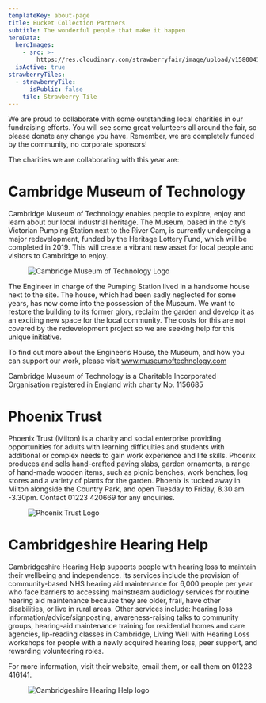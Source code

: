 ```yaml
---
templateKey: about-page
title: Bucket Collection Partners
subtitle: The wonderful people that make it happen
heroData:
  heroImages:
    - src: >-
        https://res.cloudinary.com/strawberryfair/image/upload/v1580041740/Banner/Gareth_Nunns_DSC_9179_qyvav9.jpg
  isActive: true
strawberryTiles:
  - strawberryTile:
      isPublic: false
    tile: Strawberry Tile
---
```

We are proud to collaborate with some outstanding local charities in our fundraising efforts. You will see some great volunteers all around the fair, so please donate any change you have. Remember, we are completely funded by the community, no corporate sponsors!

The charities we are collaborating with this year are:



# Cambridge Museum of Technology 

Cambridge Museum of Technology enables people to explore, enjoy and learn about our local industrial heritage. The Museum, based in the city’s Victorian Pumping Station next to the River Cam, is currently undergoing a major redevelopment, funded by the Heritage Lottery Fund, which will be completed in 2019. This will create a vibrant new asset for local people and visitors to Cambridge to enjoy.

<figure><img src="https://res.cloudinary.com/strawberryfair/image/upload/v1580051962/Partners/museum_of_tech_logo_us9ymp.jpg" alt="Cambridge Museum of Technology Logo" class="html-embedded-image-medium"></figure>



The Engineer in charge of the Pumping Station lived in a handsome house next to the site.  The house, which had been sadly neglected for some years, has now come into the possession of the Museum.  We want to restore the building to its former glory, reclaim the garden and develop it as an exciting new space for the local community.   The costs for this are not covered by the redevelopment project so we are seeking help for this unique initiative.

To find out more about the Engineer’s House, the Museum, and how you can support our work, please visit [www.museumoftechnology.com](http://www.museumoftechnology.com)

Cambridge Museum of Technology is a Charitable Incorporated Organisation registered in England with charity No. 1156685



# Phoenix Trust

Phoenix Trust (Milton) is a charity and social enterprise providing opportunities for adults with learning difficulties and students with additional or complex needs to gain work experience and life skills. Phoenix produces and sells hand-crafted paving slabs, garden ornaments, a range of hand-made wooden items, such as picnic benches, work benches, log stores and a variety of plants for the garden. Phoenix is tucked away in Milton alongside the Country Park, and open Tuesday to Friday, 8.30 am -3.30pm. Contact 01223 420669 for any enquiries.



<figure><img src="https://res.cloudinary.com/strawberryfair/image/upload/v1580051962/Partners/phoenix_logo_zvrcao.jpg" alt="Phoenix Trust Logo" class="html-embedded-image-medium"></figure>



# Cambridgeshire Hearing Help

Cambridgeshire Hearing Help supports people with hearing loss to maintain their wellbeing and independence. Its services include the provision of community-based NHS hearing aid maintenance for 6,000 people per year who face barriers to accessing mainstream audiology services for routine hearing aid maintenance because they are older, frail, have other disabilities, or live in rural areas. Other services include: hearing loss information/advice/signposting, awareness-raising talks to community groups, hearing-aid maintenance training for residential homes and care agencies, lip-reading classes in Cambridge, Living Well with Hearing Loss workshops for people with a newly acquired hearing loss, peer support, and rewarding volunteering roles.

For more information, visit their website, email them, or call them on 01223 416141.



<figure><img src="https://res.cloudinary.com/strawberryfair/image/upload/v1580052245/Partners/cambridgeshire_hearing_help_eomnga.jpg" alt="Cambridgeshire Hearing Help logo" class="html-embedded-image-medium"></figure>
